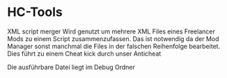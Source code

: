 # HC-Tools

XML script merger
Wird genutzt um mehrere XML Files eines Freelancer Mods zu einem Script zusammenzufassen.
Das ist notwendig da der Mod Manager sonst manchmal die Files in der falschen Reihenfolge bearbeitet.
Dies führt zu einem Cheat kick durch unser Anticheat

Die ausführbare Datei liegt im Debug Ordner 
